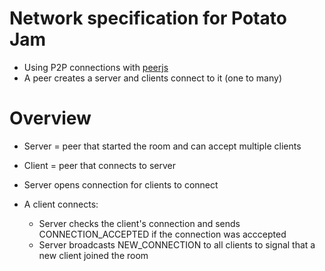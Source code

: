 # Network specification for Potato Jam
* Using P2P connections with [peerjs](https://peerjs.com/)
* A peer creates a server and clients connect to it (one to many)
# Overview
* Server = peer that started the room and can accept multiple clients
* Client = peer that connects to server

* Server opens connection for clients to connect
* A client connects:
    * Server checks the client's connection and sends CONNECTION_ACCEPTED if the connection was acccepted
    * Server broadcasts NEW_CONNECTION to all clients to signal that a new client joined the room